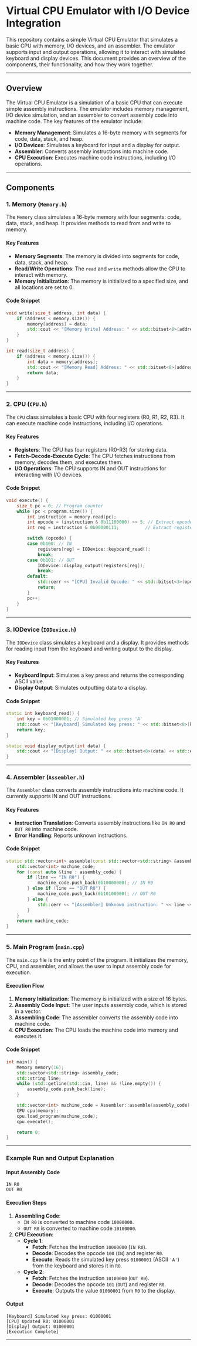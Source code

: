 
# Virtual CPU Emulator with I/O Device Integration

This repository contains a simple Virtual CPU Emulator that simulates a basic CPU with memory, I/O devices, and an assembler. The emulator supports input and output operations, allowing it to interact with simulated keyboard and display devices. This document provides an overview of the components, their functionality, and how they work together.

---

## **Overview**

The Virtual CPU Emulator is a simulation of a basic CPU that can execute simple assembly instructions. The emulator includes memory management, I/O device simulation, and an assembler to convert assembly code into machine code. The key features of the emulator include:

- **Memory Management**: Simulates a 16-byte memory with segments for code, data, stack, and heap.
- **I/O Devices**: Simulates a keyboard for input and a display for output.
- **Assembler**: Converts assembly instructions into machine code.
- **CPU Execution**: Executes machine code instructions, including I/O operations.

---

## **Components**

### **1. Memory (`Memory.h`)**
The `Memory` class simulates a 16-byte memory with four segments: code, data, stack, and heap. It provides methods to read from and write to memory.

#### **Key Features**
- **Memory Segments**: The memory is divided into segments for code, data, stack, and heap.
- **Read/Write Operations**: The `read` and `write` methods allow the CPU to interact with memory.
- **Memory Initialization**: The memory is initialized to a specified size, and all locations are set to 0.

#### **Code Snippet**
```cpp
void write(size_t address, int data) {
    if (address < memory.size()) {
        memory[address] = data;
        std::cout << "[Memory Write] Address: " << std::bitset<8>(address) << ", Data: " << std::bitset<8>(data) << std::endl;
    }
}

int read(size_t address) {
    if (address < memory.size()) {
        int data = memory[address];
        std::cout << "[Memory Read] Address: " << std::bitset<8>(address) << ", Data: " << std::bitset<8>(data) << std::endl;
        return data;
    }
}
```

---

### **2. CPU (`CPU.h`)**
The `CPU` class simulates a basic CPU with four registers (R0, R1, R2, R3). It can execute machine code instructions, including I/O operations.

#### **Key Features**
- **Registers**: The CPU has four registers (R0-R3) for storing data.
- **Fetch-Decode-Execute Cycle**: The CPU fetches instructions from memory, decodes them, and executes them.
- **I/O Operations**: The CPU supports IN and OUT instructions for interacting with I/O devices.

#### **Code Snippet**
```cpp
void execute() {
    size_t pc = 0; // Program counter
    while (pc < program.size()) {
        int instruction = memory.read(pc);
        int opcode = (instruction & 0b11100000) >> 5; // Extract opcode
        int reg = instruction & 0b00000111;          // Extract register

        switch (opcode) {
        case 0b100: // IN
            registers[reg] = IODevice::keyboard_read();
            break;
        case 0b101: // OUT
            IODevice::display_output(registers[reg]);
            break;
        default:
            std::cerr << "[CPU] Invalid Opcode: " << std::bitset<3>(opcode) << std::endl;
            return;
        }
        pc++;
    }
}
```

---

### **3. IODevice (`IODevice.h`)**
The `IODevice` class simulates a keyboard and a display. It provides methods for reading input from the keyboard and writing output to the display.

#### **Key Features**
- **Keyboard Input**: Simulates a key press and returns the corresponding ASCII value.
- **Display Output**: Simulates outputting data to a display.

#### **Code Snippet**
```cpp
static int keyboard_read() {
    int key = 0b01000001; // Simulated key press 'A'
    std::cout << "[Keyboard] Simulated key press: " << std::bitset<8>(key) << std::endl;
    return key;
}

static void display_output(int data) {
    std::cout << "[Display] Output: " << std::bitset<8>(data) << std::endl;
}
```

---

### **4. Assembler (`Assembler.h`)**
The `Assembler` class converts assembly instructions into machine code. It currently supports IN and OUT instructions.

#### **Key Features**
- **Instruction Translation**: Converts assembly instructions like `IN R0` and `OUT R0` into machine code.
- **Error Handling**: Reports unknown instructions.

#### **Code Snippet**
```cpp
static std::vector<int> assemble(const std::vector<std::string> &assembly_code) {
    std::vector<int> machine_code;
    for (const auto &line : assembly_code) {
        if (line == "IN R0") {
            machine_code.push_back(0b10000000); // IN R0
        } else if (line == "OUT R0") {
            machine_code.push_back(0b10100000); // OUT R0
        } else {
            std::cerr << "[Assembler] Unknown instruction: " << line << std::endl;
        }
    }
    return machine_code;
}
```

---

### **5. Main Program (`main.cpp`)**
The `main.cpp` file is the entry point of the program. It initializes the memory, CPU, and assembler, and allows the user to input assembly code for execution.

#### **Execution Flow**
1. **Memory Initialization**: The memory is initialized with a size of 16 bytes.
2. **Assembly Code Input**: The user inputs assembly code, which is stored in a vector.
3. **Assembling Code**: The assembler converts the assembly code into machine code.
4. **CPU Execution**: The CPU loads the machine code into memory and executes it.

#### **Code Snippet**
```cpp
int main() {
    Memory memory(16);
    std::vector<std::string> assembly_code;
    std::string line;
    while (std::getline(std::cin, line) && !line.empty()) {
        assembly_code.push_back(line);
    }

    std::vector<int> machine_code = Assembler::assemble(assembly_code);
    CPU cpu(memory);
    cpu.load_program(machine_code);
    cpu.execute();

    return 0;
}
```

---

### **Example Run and Output Explanation**

#### **Input Assembly Code**
```assembly
IN R0
OUT R0
```

#### **Execution Steps**
1. **Assembling Code**:
   - `IN R0` is converted to machine code `10000000`.
   - `OUT R0` is converted to machine code `10100000`.
2. **CPU Execution**:
   - **Cycle 1**:
     - **Fetch**: Fetches the instruction `10000000` (`IN R0`).
     - **Decode**: Decodes the opcode `100` (`IN`) and register `R0`.
     - **Execute**: Reads the simulated key press `01000001` (ASCII `'A'`) from the keyboard and stores it in `R0`.
   - **Cycle 2**:
     - **Fetch**: Fetches the instruction `10100000` (`OUT R0`).
     - **Decode**: Decodes the opcode `101` (`OUT`) and register `R0`.
     - **Execute**: Outputs the value `01000001` from `R0` to the display.

#### **Output**
```
[Keyboard] Simulated key press: 01000001
[CPU] Updated R0: 01000001
[Display] Output: 01000001
[Execution Complete]
```

---
